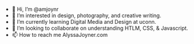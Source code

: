 - 👋 Hi, I’m @amjoynr
- 👀 I’m interested in design, photography, and creative writing.
- 🌱 I’m currently learning Digital Media and Design at uconn.
- 💞️ I’m looking to collaborate on understanding HTLM, CSS, & Javascript. 
- 📫 How to reach me AlyssaJoyner.com

<!---
amjoynr/amjoynr is a ✨ special ✨ repository because its `README.md` (this file) appears on your GitHub profile.
You can click the Preview link to take a look at your changes.
--->
